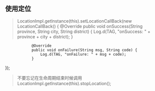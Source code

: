 ## 使用定位

> LocationImpl.getInstance(this).setLocationCallBack(new LocationCallBack() {
                @Override
                public void onSuccess(String province, String city, String district) {
                    Log.d(TAG, "onSuccess: " + province + city + district);
                }
    
                @Override
                public void onFailure(String msg, String code) {
                    Log.d(TAG, "onFailure: " + msg + code);
                }
 });

> 不要忘记在生命周期结束时候调用 LocationImpl.getInstance(this).stopLocation();